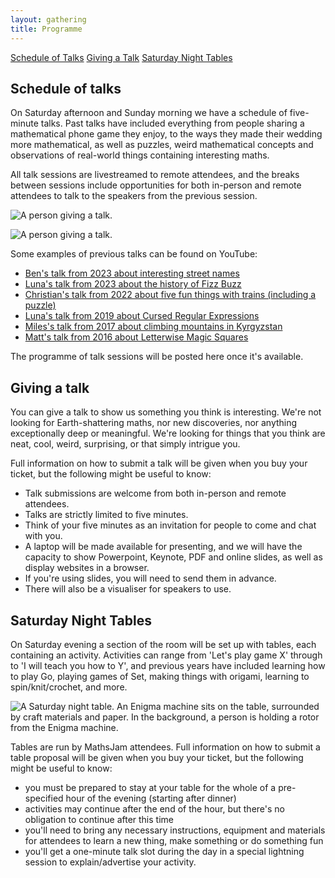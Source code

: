 ```yaml
---
layout: gathering
title: Programme
---
```


<div class='minimenu'>
<a href='#schedule'>Schedule of Talks</a>
<a href='#talking'>Giving a Talk</a>
<a href='#tables'>Saturday Night Tables</a>
</div>

<h2 id="schedule">Schedule of talks</h2>

On Saturday afternoon and Sunday morning we have a schedule of five-minute talks. Past talks have included everything from people sharing a mathematical phone game they enjoy, to the ways they made their wedding more mathematical, as well as puzzles, weird mathematical concepts and observations of real-world things containing interesting maths.

All talk sessions are livestreamed to remote attendees, and the breaks between sessions include opportunities for both in-person and remote attendees to talk to the speakers from the previous session.

![A person giving a talk.](../../images/Talk1.jpg)

![A person giving a talk.](../../images/Talk2.jpg)

Some examples of previous talks can be found on YouTube:
* [Ben's talk from 2023 about interesting street names](https://www.youtube.com/watch?v=MwRbr-MjwII)
* [Luna's talk from 2023 about the history of Fizz Buzz](https://www.youtube.com/watch?v=rwwYmFsiJQM)
* [Christian's talk from 2022 about five fun things with trains (including a puzzle)](https://www.youtube.com/watch?v=aNV23fDvq1Y)
* [Luna's talk from 2019 about Cursed Regular Expressions](https://www.youtube.com/watch?v=Grc0Ak83Pf8)
* [Miles's talk from 2017 about climbing mountains in Kyrgyzstan](https://www.youtube.com/watch?v=0bv6VovSmQ4)
* [Matt's talk from 2016 about Letterwise Magic Squares](https://www.youtube.com/watch?v=cZ1W1vbuYuQ)

The programme of talk sessions will be posted here once it's available.

<h2 id="talking">Giving a talk</h2>

You can give a talk to show us something you think is interesting. We're not looking for Earth-shattering maths, nor new discoveries, nor anything exceptionally deep or meaningful. We're looking for things that you think are neat, cool, weird, surprising, or that simply intrigue you.

Full information on how to submit a talk will be given when you buy your ticket, but the following might be useful to know:

- Talk submissions are welcome from both in-person and remote attendees.
- Talks are strictly limited to five minutes.
- Think of your five minutes as an invitation for people to come and chat with you.
- A laptop will be made available for presenting, and we will have the capacity to show Powerpoint, Keynote, PDF and online slides, as well as display websites in a browser.
- If you're using slides, you will need to send them in advance.
- There will also be a visualiser for speakers to use.

<h2 id="tables">Saturday Night Tables</h2>

On Saturday evening a section of the room will be set up with tables, each containing an activity. Activities can range from 'Let's play game X' through to 'I will teach you how to Y', and previous years have included learning how to play Go, playing games of Set, making things with origami, learning to spin/knit/crochet, and more.

![A Saturday night table. An Enigma machine sits on the table, surrounded by craft materials and paper. In the background, a person is holding a rotor from the Enigma machine.](../../images/SatTables2.jpeg)

Tables are run by MathsJam attendees. Full information on how to submit a table proposal will be given when you buy your ticket, but the following might be useful to know:

- you must be prepared to stay at your table for the whole of a pre-specified hour of the evening (starting after dinner)
- activities may continue after the end of the hour, but there's no obligation to continue after this time
- you'll need to bring any necessary instructions, equipment and materials for attendees to learn a new thing, make something or do something fun
- you'll get a one-minute talk slot during the day in a special lightning session to explain/advertise your activity.


